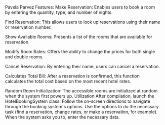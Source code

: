 Pavela Parvez
Features: 
Make Reservation: Enables users to book a room by entering the quantity, type, and number of nights.

Find Reservation: This allows users to look up reservations using their name or reservation number.

Show Available Rooms: Presents a list of the rooms that are available for reservation.

Modify Room Rates: Offers the ability to change the prices for both single and double rooms.

Cancel Reservation: By entering their name, users can cancel a reservation.


Calculates Total Bill: After a reservation is confirmed, this function calculates the total cost based on the most recent hotel rates.

Random Room Initialization: The accessible rooms are initialized at random when the system first powers up.
Utilization
After compilation, launch the HotelBookingSystem class.
Follow the on-screen directions to navigate through the booking system's options.
Use the options to do the necessary task (find a reservation, change rates, or make a reservation, for example).
When the system asks you to, enter the necessary data.

